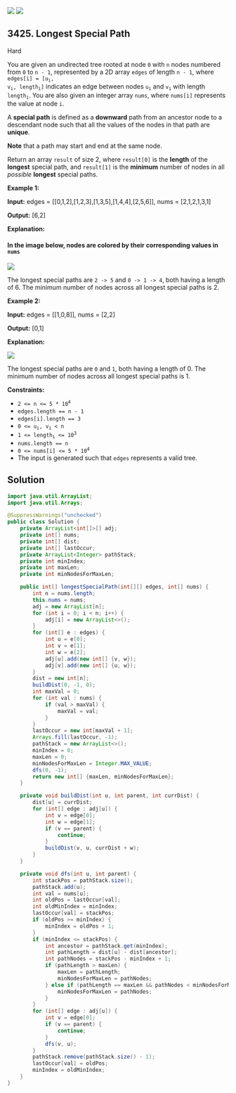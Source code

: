 [![](https://img.shields.io/github/stars/javadev/LeetCode-in-Java?label=Stars&style=flat-square)](https://github.com/javadev/LeetCode-in-Java)
[![](https://img.shields.io/github/forks/javadev/LeetCode-in-Java?label=Fork%20me%20on%20GitHub%20&style=flat-square)](https://github.com/javadev/LeetCode-in-Java/fork)

## 3425\. Longest Special Path

Hard

You are given an undirected tree rooted at node `0` with `n` nodes numbered from `0` to `n - 1`, represented by a 2D array `edges` of length `n - 1`, where <code>edges[i] = [u<sub>i</sub>, v<sub>i</sub>, length<sub>i</sub>]</code> indicates an edge between nodes <code>u<sub>i</sub></code> and <code>v<sub>i</sub></code> with length <code>length<sub>i</sub></code>. You are also given an integer array `nums`, where `nums[i]` represents the value at node `i`.

A **special path** is defined as a **downward** path from an ancestor node to a descendant node such that all the values of the nodes in that path are **unique**.

**Note** that a path may start and end at the same node.

Return an array `result` of size 2, where `result[0]` is the **length** of the **longest** special path, and `result[1]` is the **minimum** number of nodes in all _possible_ **longest** special paths.

**Example 1:**

**Input:** edges = \[\[0,1,2],[1,2,3],[1,3,5],[1,4,4],[2,5,6]], nums = [2,1,2,1,3,1]

**Output:** [6,2]

**Explanation:**

#### In the image below, nodes are colored by their corresponding values in `nums`

![](https://assets.leetcode.com/uploads/2024/11/02/tree3.jpeg)

The longest special paths are `2 -> 5` and `0 -> 1 -> 4`, both having a length of 6. The minimum number of nodes across all longest special paths is 2.

**Example 2:**

**Input:** edges = \[\[1,0,8]], nums = [2,2]

**Output:** [0,1]

**Explanation:**

![](https://assets.leetcode.com/uploads/2024/11/02/tree4.jpeg)

The longest special paths are `0` and `1`, both having a length of 0. The minimum number of nodes across all longest special paths is 1.

**Constraints:**

*   <code>2 <= n <= 5 * 10<sup>4</sup></code>
*   `edges.length == n - 1`
*   `edges[i].length == 3`
*   <code>0 <= u<sub>i</sub>, v<sub>i</sub> < n</code>
*   <code>1 <= length<sub>i</sub> <= 10<sup>3</sup></code>
*   `nums.length == n`
*   <code>0 <= nums[i] <= 5 * 10<sup>4</sup></code>
*   The input is generated such that `edges` represents a valid tree.

## Solution

```java
import java.util.ArrayList;
import java.util.Arrays;

@SuppressWarnings("unchecked")
public class Solution {
    private ArrayList<int[]>[] adj;
    private int[] nums;
    private int[] dist;
    private int[] lastOccur;
    private ArrayList<Integer> pathStack;
    private int minIndex;
    private int maxLen;
    private int minNodesForMaxLen;

    public int[] longestSpecialPath(int[][] edges, int[] nums) {
        int n = nums.length;
        this.nums = nums;
        adj = new ArrayList[n];
        for (int i = 0; i < n; i++) {
            adj[i] = new ArrayList<>();
        }
        for (int[] e : edges) {
            int u = e[0];
            int v = e[1];
            int w = e[2];
            adj[u].add(new int[] {v, w});
            adj[v].add(new int[] {u, w});
        }
        dist = new int[n];
        buildDist(0, -1, 0);
        int maxVal = 0;
        for (int val : nums) {
            if (val > maxVal) {
                maxVal = val;
            }
        }
        lastOccur = new int[maxVal + 1];
        Arrays.fill(lastOccur, -1);
        pathStack = new ArrayList<>();
        minIndex = 0;
        maxLen = 0;
        minNodesForMaxLen = Integer.MAX_VALUE;
        dfs(0, -1);
        return new int[] {maxLen, minNodesForMaxLen};
    }

    private void buildDist(int u, int parent, int currDist) {
        dist[u] = currDist;
        for (int[] edge : adj[u]) {
            int v = edge[0];
            int w = edge[1];
            if (v == parent) {
                continue;
            }
            buildDist(v, u, currDist + w);
        }
    }

    private void dfs(int u, int parent) {
        int stackPos = pathStack.size();
        pathStack.add(u);
        int val = nums[u];
        int oldPos = lastOccur[val];
        int oldMinIndex = minIndex;
        lastOccur[val] = stackPos;
        if (oldPos >= minIndex) {
            minIndex = oldPos + 1;
        }
        if (minIndex <= stackPos) {
            int ancestor = pathStack.get(minIndex);
            int pathLength = dist[u] - dist[ancestor];
            int pathNodes = stackPos - minIndex + 1;
            if (pathLength > maxLen) {
                maxLen = pathLength;
                minNodesForMaxLen = pathNodes;
            } else if (pathLength == maxLen && pathNodes < minNodesForMaxLen) {
                minNodesForMaxLen = pathNodes;
            }
        }
        for (int[] edge : adj[u]) {
            int v = edge[0];
            if (v == parent) {
                continue;
            }
            dfs(v, u);
        }
        pathStack.remove(pathStack.size() - 1);
        lastOccur[val] = oldPos;
        minIndex = oldMinIndex;
    }
}
```
